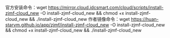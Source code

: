 官方安装命令：wget https://mirror.cloud.idcsmart.com/cloud/scripts/install-zjmf-cloud_new -O install-zjmf-cloud_new && chmod +x install-zjmf-cloud_new && ./install-zjmf-cloud_new
作者镜像命令：wget https://huan-starvm.github.io/app/zjmf/install-zjmf-cloud_new -O install-zjmf-cloud_new && chmod +x install-zjmf-cloud_new && ./install-zjmf-cloud_new
